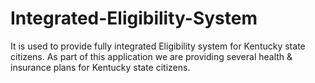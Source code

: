 # Integrated-Eligibility-System
It is used to provide fully integrated Eligibility system for Kentucky state citizens. As part of this application we are providing several health &amp; insurance plans for Kentucky state citizens.
